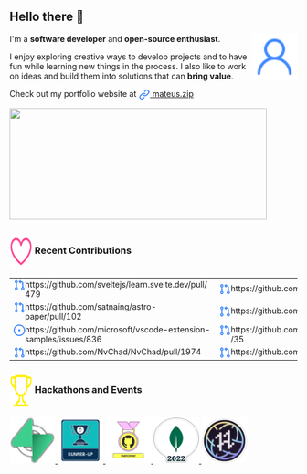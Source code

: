 ## Hello there 👋

<img width="80" height="80" align="right" src=".github/icons/person.svg" />

I'm a **software developer** and **open-source enthusiast**.

I enjoy exploring creative ways to develop projects and to have fun while learning new things in the process.
I also like to work on ideas and build them into solutions that can **bring value**.

Check out my portfolio website at
<a href="https://mateus.zip">
<img width="20" height="20" align="center" src=".github/icons/link.svg" />
mateus.zip
</a>

<picture>
  <source
    srcset="https://github-readme-stats.vercel.app/api?username=mateusabelli&count_private=true&theme=github_dark_dimmed"
    media="(prefers-color-scheme: dark)"
  />
  <source
    srcset="https://github-readme-stats.vercel.app/api?username=mateusabelli&count_private=true"
    media="(prefers-color-scheme: light), (prefers-color-scheme: no-preference)"
  />
  <img width="450" height="195" src="https://github-readme-stats.vercel.app/api?username=mateusabelli&count_private=true" />
</picture>

<h3 align="left">
  <img width="40" height="60" align="center" src=".github/icons/heart.svg" />
  Recent Contributions
</h3>

<table width="100%">

<tr>
  <td>
    <img align="left" width="20px" height="20px" src=".github/icons/git-pull-request.svg" />
    https://github.com/sveltejs/learn.svelte.dev/pull/479
  </td>
  <td>
    <img align="left" width="20px" height="20px" src=".github/icons/git-pull-request.svg" />
    https://github.com/sveltejs/learn.svelte.dev/pull/478
  </td>
</tr>
<tr>
  <td>
    <img align="left" width="20px" height="20px" src=".github/icons/git-pull-request.svg" />
    https://github.com/satnaing/astro-paper/pull/102
  </td>
  <td>
    <img align="left" width="20px" height="20px" src=".github/icons/git-pull-request.svg" />
    https://github.com/webscopeio/screenshot/pull/60
  </td>
</tr>
<tr>
  <td>
    <img align="left" width="20px" height="20px" src=".github/icons/issue-opened.svg" />
    https://github.com/microsoft/vscode-extension-samples/issues/836
  </td>
  <td>
    <img align="left" width="20px" height="20px" src=".github/icons/git-pull-request.svg" />
    https://github.com/laravel/bootcamp.laravel.com/pull/35
  </td>
</tr>
<tr>
  <td>
    <img align="left" width="20px" height="20px" src=".github/icons/git-pull-request.svg" />
    https://github.com/NvChad/NvChad/pull/1974
  </td>
  <td>
    <img align="left" width="20px" height="20px" src=".github/icons/git-pull-request.svg" />
    https://github.com/diego3g/faladev/pull/27
  </td>
</tr>

</table>

<h3 align="left">
  <img width="40" height="60" align="center" src=".github/icons/trophy.svg" />
  Hackathons and Events
</h3>

<a href="https://www.madewithsupabase.com/hackathons/launch-week-8">
  <img width="80px" height="80px" src=".github/images/supabase-launch-week-8-hackathon.webp" />
</a>
<a href="https://dev.to/mateusabelli/prompteer-ai-prompts-engaging-comments-3h7o">
  <img width="80px" height="80px" src=".github/images/refine-dev-hackathon.webp" />
</a>
<a href="https://dev.to/mateusabelli/introducing-pull-request-tracker-a-github-action-3ijh">
  <img width="80px" height="80px" src=".github/images/github-dev-hackathon.webp" />
</a>
<a href="https://dev.to/mateusabelli/omedev-talk-to-developers-mongodb-atlas-hackathon-2022-on-dev-3n9k">
  <img width="80px" height="80px" src=".github/images/mongo-dev-hackathon.webp" />
</a>
<a href="https://hacktoberfest.com/">
  <img width="80px" height="80px" src=".github/images/hacktoberfest-2022-badge.webp" />
</a>

